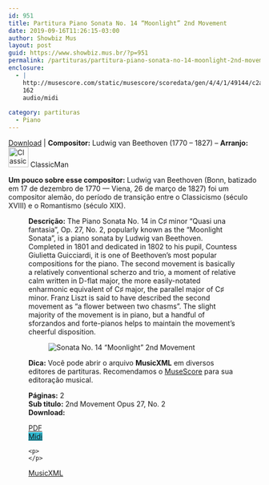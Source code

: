 ```yaml
---
id: 951
title: Partitura Piano Sonata No. 14 “Moonlight” 2nd Movement
date: 2019-09-16T11:26:15-03:00
author: Showbiz Mus
layout: post
guid: https://www.showbiz.mus.br/?p=951
permalink: /partituras/partitura-piano-sonata-no-14-moonlight-2nd-movement/
enclosure:
  - |
    http://musescore.com/static/musescore/scoredata/gen/4/4/1/49144/c2ae545dcaae4d79fcb97e8d0810cbc266d3d098/score.mid
    162
    audio/midi
    
category: partituras
  - Piano
---
```

[Download](#download "link para download de partitura") | **Compositor:** Ludwig van Beethoven (1770 &#8211; 1827) &#8211; **Arranjo:** <img alt='ClassicMan' class='wp-image-40' width='40' hight='40' sizes='40' src='https://musescore.com/static/musescore/userdata/avatar/a/8/9/19710.jpg@300x300?cache=1483948208' /> ClassicMan

**Um pouco sobre esse compositor:** Ludwig van Beethoven (Bonn, batizado em 17 de dezembro de 1770 — Viena, 26 de março de 1827) foi um compositor alemão, do período de transição entre o Classicismo (século XVIII) e o Romantismo (século XIX). <figure class='wp-block-image'> 

**Descrição:** The Piano Sonata No. 14 in C♯ minor “Quasi una fantasia”, Op. 27, No. 2, popularly known as the “Moonlight Sonata”, is a piano sonata by Ludwig van Beethoven. Completed in 1801 and dedicated in 1802 to his pupil, Countess Giulietta Guicciardi, it is one of Beethoven&#8217;s most popular compositions for the piano. The second movement is basically a relatively conventional scherzo and trio, a moment of relative calm written in D-flat major, the more easily-notated enharmonic equivalent of C♯ major, the parallel major of C♯ minor. Franz Liszt is said to have described the second movement as &#8220;a flower between two chasms&#8221;. The slight majority of the movement is in piano, but a handful of sforzandos and forte-pianos helps to maintain the movement&#8217;s cheerful disposition. <figure class='wp-block-image'> 

<img  alt='Sonata No. 14 “Moonlight” 2nd Movement' src='http://musescore.com/static/musescore/scoredata/gen/4/4/1/49144/c2ae545dcaae4d79fcb97e8d0810cbc266d3d098/score_0.png' class='wp-image-500' /> </figure> 

**Dica:** Você pode abrir o arquivo **MusicXML** em diversos editores de partituras. Recomendamos o <a target='_blank' href='https://www.showbiz.mus.br/musica/o-melhor-editor-de-partitura' title='Editor de Partitura' rel="noopener noreferrer"> MuseScore</a> para sua editoração musical. 

  
**Páginas:** 2  
**Sub titulo:** 2nd Movement Opus 27, No. 2  
<strong id='download'>Download:</strong>

<div class='wp-block-columns alignwide has-4-columns'>
  <div class='wp-block-column'>
    <div class='wp-block-button aligncenter'>
      <a  target='_blank' href='https://musescore.com/static/musescore/scoredata/gen/4/4/1/49144/c2ae545dcaae4d79fcb97e8d0810cbc266d3d098/score_full.pdf' class='wp-block-button__link
         has-background has-vivid-red-background-color' rel="noopener noreferrer">PDF</a>
    </div>
  </div>
  
  <div class='wp-block-column'>
    <div class='wp-block-button aligncenter'>
      <a  target='_blank' href='http://musescore.com/static/musescore/scoredata/gen/4/4/1/49144/c2ae545dcaae4d79fcb97e8d0810cbc266d3d098/score.mid' class='wp-block-button__link has-background' style='background-color:#2eb9d1' rel="noopener noreferrer">Midi</a>
    </div>
    
    <p>
    </p>
  </div>
  
  <div class='wp-block-column'>
    <div class='wp-block-button aligncenter'>
      <a  target='_blank' href='http://musescore.com/static/musescore/scoredata/gen/4/4/1/49144/c2ae545dcaae4d79fcb97e8d0810cbc266d3d098/score.mxl' class='wp-block-button__link has-background has-very-dark-gray-background-color' rel="noopener noreferrer">MusicXML</a>
    </div>
  </div>
  
  <div class='wp-block-column'>
  </div>
</div>